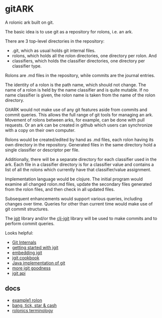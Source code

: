 # gitARK
A rolonic ark built on git.

The basic idea is to use git as a repository for rolons, i.e. an ark.

There are 3 top-level directories in the repository:
- .git, which as usual holds git internal files.
- rolons, which holds all the rolon directories, one directory per rolon. And
- classifiers, which holds the classifier directories, one directory per classifier type.

Rolons are .md files in the repository, while commits are the journal entries.

The identity of a rolon is the path name, which should not change. 
The name of a rolon is held by the name classifier and is quite mutable.
If no name classifier is given, the rolon name is taken from the name of the rolon directory.

GitARK would not make use of any git features aside from commits and commit queries. 
This allows the full range of git tools for managing an ark. 
Movement of rolons between arks, for example, can be done with pull requests.
Or an ark can be created in github which users can synchronize with a copy on their own computer.

Rolons would be created/edited by hand as .md files, each rolon having its own directory in the repository.
Generated files in the same directory hold a single classifier or descriptor per file.

Additionally, there will be a separate directory for each classifier used in the ark. 
Each file in a classifier directory is for a classifier value and contains a list of all the rolons
which currently have that classifier/value assignment.

Implementation language would be clojure. 
The initial program would examine all changed rolon.md files, update the secondary files generated from
the rolon files, and then check in all updated files.

Subsequent enhancements would support various queries, including changes over time.
Queries for other than current time would make use of git commit structures.

The [jgit](https://git-scm.com/book/en/v2/Embedding-Git-in-your-Applications-JGit) library and/or 
the [clj-jgit](https://github.com/clj-jgit/clj-jgit) library will be used to make commits and to
perform commit queries.

Looks helpful: 
- [Git Internals](https://git-scm.com/book/en/v2/Git-Internals-Plumbing-and-Porcelain)
- [getting started with jgit](http://www.codeaffine.com/2015/12/15/getting-started-with-jgit/)
- [embedding jgit](http://alblue.bandlem.com/2013/11/embedding-jgit.html)
- [jgit cookbook](https://github.com/centic9/jgit-cookbook)
- [Java implementation of git](http://git.eclipse.org/c/jgit/jgit.git/tree/org.eclipse.jgit/src/org/eclipse/jgit/api)
- [more jgit goodness](http://stackoverflow.com/questions/1685228/how-to-cat-a-file-in-jgit/7427658#7427658)
- [jgit api](http://download.eclipse.org/jgit/site/4.3.1.201605051710-r/apidocs/index.html)

## docs
- [example1 rolon](docs/rolon-example1.md)
- [bang, tick, star & cash](https://github.com/rolonicArk/gitARK/blob/master/docs/Bang-Tick-Star-Cash.txt)
- [rolonics terminology](https://github.com/rolonicArk/gitARK/blob/master/docs/Rolonics%20Terminology.pdf)

